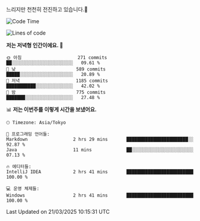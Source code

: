 느리지만 천천히 전진하고 있습니다.🐢

<!--START_SECTION:waka-->
![Code Time](http://img.shields.io/badge/Code%20Time-1%2C545%20hrs%2031%20mins-blue)

![Lines of code](https://img.shields.io/badge/%EC%A0%80%EB%8A%94%20%EC%97%AC%ED%83%9C%EA%B9%8C%EC%A7%80%20-916.3%20thousand%20%EC%A4%84%EC%9D%98%20%EC%BD%94%EB%93%9C%EB%A5%BC%20%EC%9E%91%EC%84%B1%ED%96%88%EC%96%B4%EC%9A%94.-blue)

**저는 저녁형 인간이에요. 🦉** 

```text
🌞 아침                     271 commits         ██░░░░░░░░░░░░░░░░░░░░░░░   09.61 % 
🌆 낮　                     589 commits         █████░░░░░░░░░░░░░░░░░░░░   20.89 % 
🌃 저녁                     1185 commits        ███████████░░░░░░░░░░░░░░   42.02 % 
🌙 밤　                     775 commits         ███████░░░░░░░░░░░░░░░░░░   27.48 % 
```


📊 **저는 이번주를 이렇게 시간을 보냈어요.** 

```text
🕑︎ Timezone: Asia/Tokyo

💬 프로그래밍 언어들: 
Markdown                 2 hrs 29 mins       ███████████████████████░░   92.87 % 
Java                     11 mins             ██░░░░░░░░░░░░░░░░░░░░░░░   07.13 % 

🔥 에디터들: 
IntelliJ IDEA            2 hrs 41 mins       █████████████████████████   100.00 % 

💻 운영 체제들: 
Windows                  2 hrs 41 mins       █████████████████████████   100.00 % 
```


 Last Updated on 21/03/2025 10:15:31 UTC
<!--END_SECTION:waka-->
